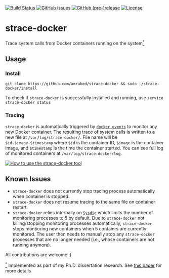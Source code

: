 [![Build Status](https://travis-ci.org/amrabed/strace-docker.svg?branch=master)](https://travis-ci.org/amrabed/strace-docker)
[![GitHub issues](https://img.shields.io/github/issues/amrabed/strace-docker.svg)](https://github.com/amrabed/strace-docker/issues)
[![GitHub (pre-)release](https://img.shields.io/github/release/amrabed/strace-docker/all.svg)](https://github.com/amrabed/strace-docker/releases)
[![License](https://img.shields.io/badge/license-MIT-blue.svg)](LICENSE)

# strace-docker
Trace system calls from Docker containers running on the system<a href="#footnote" id="ref"><sup>*</sup></a>


## Usage
### Install
    git clone https://github.com/amrabed/strace-docker && sudo ./strace-docker/install
    
To check if `strace-docker` is successfully installed and running, use `service strace-docker status`

### Tracing
`strace-docker` is automatically triggered by [`docker events`](https://docs.docker.com/engine/reference/commandline/events) to monitor any new Docker container. The resulting trace of system calls is written to a new file at `/var/log/strace-docker/`. File name will be `$id-$image-$timestamp` where `$id` is the container ID, `$image` is the container image, and `$timestamp` is the time the container started. You can see full log of monitored containers at `/var/log/strace-docker/log`.

[![How to use the strace-docker tool](https://img.youtube.com/vi/iWywV_4Y34E/0.jpg)](https://www.youtube.com/watch?v=iWywV_4Y34E)


## Known Issues
- `strace-docker` does not currently stop tracing process automatically when container is stopped.
- `strace-docker` does not resume tracing to the same file on container restart.
- `strace-docker` relies internally on [`Sysdig`](https://sysdig.com) which limits the number of monitoring processes to 5 by default. Due to `strace-docker` not killing/stopping monitoring processes automatically, `strace-docker` stops montioring new containers when 5 containrs are currently monitored. The user then needs to manually stop any `strace-docker` processes that are no longer needed (i.e., whose containers are not running anymore).

All contributions are welcome :)


<a id="footnote" href="#ref"><sup>*</sup></a> Implemented as part of my Ph.D. dissertation research. See [this paper](https://arxiv.org/abs/1611.03056) for more details
